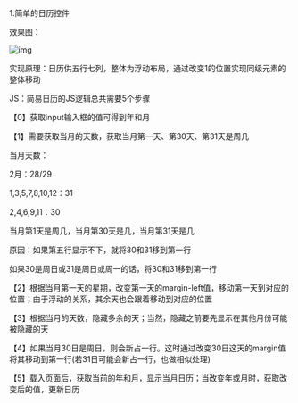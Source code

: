 1.简单的日历控件

效果图：

![img](images/效果图.png)

实现原理：日历供五行七列，整体为浮动布局，通过改变1的位置实现同级元素的整体移动

JS：简易日历的JS逻辑总共需要5个步骤

【0】获取input输入框的值可得到年和月

【1】需要获取当月的天数，获取当月第一天、第30天、第31天是周几

当月天数：

2月：28/29

1,3,5,7,8,10,12：31

2,4,6,9,11：30

当月第1天是周几，当月第30天是几，当月第31天是几

原因：如果第五行显示不下，就将30和31移到第一行

如果30是周日或31是周日或周一的话，将30和31移到第一行

【2】根据当月第一天的星期，改变第一天的margin-left值，移动第一天到对应的位置；由于浮动的关系，其余天也会跟着移动到对应的位置



【3】根据当月的天数，隐藏多余的天；当然，隐藏之前要先显示在其他月份可能被隐藏的天

【4】如果当月30日是周日，则会新占一行。这时通过改变30日这天的margin值将其移动到第一行(若31日可能会新占一行，也做相似处理)

【5】载入页面后，获取当前的年和月，显示当月日历；当改变年或月时，获取改变后的值，更新日历